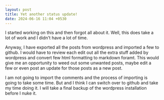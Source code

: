 ```yaml
---
layout: post
title: Yet another status update!
date: 2024-06-16 11:04 +0530
---
```


I started working on this and then forgot all about it. Well, this does take a lot of work and I didn't have a lot of time. 

Anyway, I have exported all the posts from wordpress and imported a few to github. I would have to review each edit out all the extra stuff added by wordpress and convert few html formatting to markdown foramt. This would give me an opportunity to weed out some unwanted posts, maybe edit a few or even post an update for those posts as a new post.

I am not going to import the comments and the process of importing is going to take some time. But  and I think I can switch over to github and take my time doing it. I will take a final backup of the wordpress installation before I nuke it.
